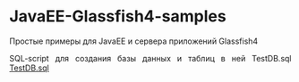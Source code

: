 # JavaEE-Glassfish4-samples
<p align="justify">
  Простые примеры для JavaEE и сервера приложений Glassfish4 
</p>
<p align="justify">
  SQL-script для создания базы данных и таблиц в ней TestDB.sql <a href="http://github.com/SychovIA/JavaEE-Glassfish4-samples/blob/master/TestDB.sql">TestDB.sql</a> 
</p>
